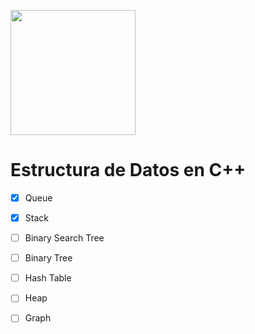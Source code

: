 <p align = "left">
  <img width="200" src="https://cdn.pixabay.com/photo/2016/03/31/21/18/paperwork-1296324_960_720.png">
  <h1>Estructura de Datos en C++</h1>
</p>

- [x] Queue
- [x] Stack
- [ ] Binary Search Tree
- [ ] Binary Tree
- [ ] Hash Table
- [ ] Heap
- [ ] Graph






